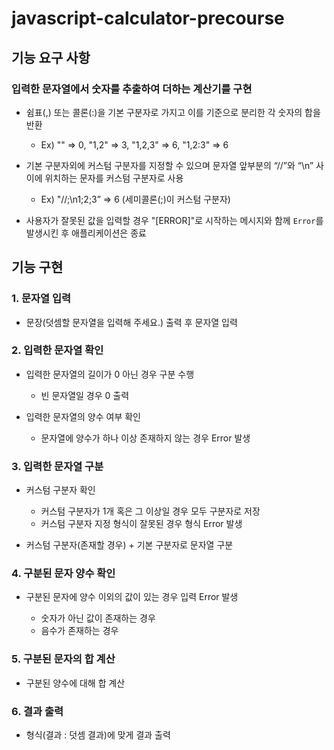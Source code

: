 # javascript-calculator-precourse

## 기능 요구 사항

### 입력한 문자열에서 숫자를 추출하여 더하는 계산기를 구현

- 쉼표(,) 또는 콜론(:)을 기본 구분자로 가지고 이를 기준으로 분리한 각 숫자의 합을 반환

  - Ex) "" => 0, "1,2" => 3, "1,2,3" => 6, "1,2:3" => 6

- 기본 구분자외에 커스텀 구분자를 지정할 수 있으며 문자열 앞부분의 “//”와 “\n” 사이에 위치하는 문자를 커스텀 구분자로 사용

  - Ex) "//;\n1;2;3” ⇒ 6 (세미콜론(;)이 커스텀 구분자)

- 사용자가 잘못된 값을 입력할 경우 "[ERROR]"로 시작하는 메시지와 함께 `Error`를 발생시킨 후 애플리케이션은 종료

## 기능 구현

### 1. 문자열 입력

- 문장(덧셈할 문자열을 입력해 주세요.) 출력 후 문자열 입력

### 2. 입력한 문자열 확인

- 입력한 문자열의 길이가 0 아닌 경우 구분 수행

  - 빈 문자열일 경우 0 출력

- 입력한 문자열의 양수 여부 확인

  - 문자열에 양수가 하나 이상 존재하지 않는 경우 Error 발생

### 3. 입력한 문자열 구분

- 커스텀 구분자 확인

  - 커스텀 구분자가 1개 혹은 그 이상일 경우 모두 구분자로 저장
  - 커스텀 구분자 지정 형식이 잘못된 경우 형식 Error 발생

- 커스텀 구분자(존재할 경우) + 기본 구분자로 문자열 구분

### 4. 구분된 문자 양수 확인

- 구분된 문자에 양수 이외의 값이 있는 경우 입력 Error 발생

  - 숫자가 아닌 값이 존재하는 경우
  - 음수가 존재하는 경우

### 5. 구분된 문자의 합 계산

- 구분된 양수에 대해 합 계산

### 6. 결과 출력

- 형식(결과 : 덧셈 결과)에 맞게 결과 출력
